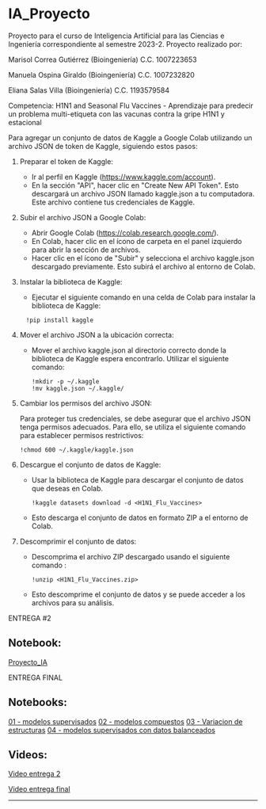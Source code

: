 # IA_Proyecto
Proyecto para el curso de Inteligencia Artificial para las Ciencias e Ingeniería correspondiente al semestre 2023-2. 
Proyecto realizado por:

Marisol Correa Gutiérrez (Bioingeniería)
C.C. 1007223653

Manuela Ospina Giraldo (Bioingeniería)
C.C.  1007232820

Eliana Salas Villa (Bioingeniería)
C.C. 1193579584


Competencia: H1N1 and Seasonal Flu Vaccines - Aprendizaje para predecir un problema multi-etiqueta con las vacunas contra la gripe H1N1 y estacional

Para agregar un conjunto de datos de Kaggle a Google Colab utilizando un archivo JSON de token de Kaggle, siguiendo estos pasos:

1. Preparar el token de Kaggle:
   - Ir al perfil en Kaggle (https://www.kaggle.com/account).
   - En la sección "API", hacer clic en "Create New API Token". Esto descargará un archivo JSON llamado kaggle.json a tu computadora. Este archivo contiene tus credenciales de Kaggle.

2. Subir el archivo JSON a Google Colab:

   - Abrir Google Colab (https://colab.research.google.com/).
   - En Colab, hacer clic en el ícono de carpeta en el panel izquierdo para abrir la sección de archivos.
   - Hacer clic en el ícono de "Subir" y selecciona el archivo kaggle.json descargado previamente. Esto subirá el archivo al entorno de Colab.

3. Instalar la biblioteca de Kaggle:

   - Ejecutar el siguiente comando en una celda de Colab para instalar la biblioteca de Kaggle:
     
```
     !pip install kaggle
```
     

4. Mover el archivo JSON a la ubicación correcta:

   - Mover el archivo kaggle.json al directorio correcto donde la biblioteca de Kaggle espera encontrarlo. Utilizar el siguiente comando:

     ```
     !mkdir -p ~/.kaggle
     !mv kaggle.json ~/.kaggle/
     ```
     

5. Cambiar los permisos del archivo JSON:

   Para proteger tus credenciales, se debe asegurar que el archivo JSON tenga permisos adecuados. Para ello, se utiliza el siguiente comando para establecer permisos restrictivos:

     ```
     !chmod 600 ~/.kaggle/kaggle.json
     ```
     

7. Descargue el conjunto de datos de Kaggle:

   - Usar la biblioteca de Kaggle para descargar el conjunto de datos que deseas en Colab. 

     ```
     !kaggle datasets download -d <H1N1_Flu_Vaccines>
     ```

   - Esto descarga el conjunto de datos en formato ZIP a el entorno de Colab.

8. Descomprimir el conjunto de datos:

   - Descomprima el archivo ZIP descargado usando el siguiente comando :

     ```
     !unzip <H1N1_Flu_Vaccines.zip>
     ```
     
   - Esto descomprime el conjunto de datos y se puede acceder a los archivos para su análisis.



ENTREGA #2

## Notebook:
[Proyecto_IA](https://colab.research.google.com/drive/1s77dTCO_lwHxf8CKk4WMUZE2s5PxLVh9?usp=sharing)

ENTREGA FINAL

## Notebooks:
[01 - modelos supervisados](https://colab.research.google.com/drive/1bj4SZnySrO_dFzbc_xvIA3PVs7q2LSZp?authuser=1)
[02 - modelos compuestos](https://colab.research.google.com/drive/1y3qbQ_zskMVxRi4y5BwVCwZCjgN_8rzY?authuser=1)
[03 - Variacion de estructuras](https://colab.research.google.com/drive/1s77dTCO_lwHxf8CKk4WMUZE2s5PxLVh9?authuser=1)
[04 - modelos supervisados con datos balanceados](https://colab.research.google.com/drive/1p7Uw27U8gtHg2Do9h4dnKEfFaRTA-ZNi?authuser=1)


## Videos:
[Video entrega 2](https://www.youtube.com/watch?v=8sZhMG-_CPo)

[Video entrega final](https://youtu.be/Dvz3B8Ftvgw)
****
